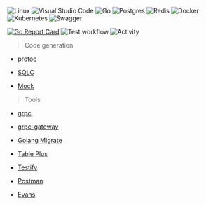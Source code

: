 
![Linux](https://img.shields.io/badge/Linux-FCC624?style=for-the-badge&logo=linux&logoColor=black) ![Visual Studio Code](https://img.shields.io/badge/Visual%20Studio%20Code-0078d7.svg?style=for-the-badge&logo=visual-studio-code&logoColor=white) ![Go](https://img.shields.io/badge/go-%2300ADD8.svg?style=for-the-badge&logo=go&logoColor=white) ![Postgres](https://img.shields.io/badge/postgres-%23316192.svg?style=for-the-badge&logo=postgresql&logoColor=white) ![Redis](https://img.shields.io/badge/redis-%23DD0031.svg?style=for-the-badge&logo=redis&logoColor=white) ![Docker](https://img.shields.io/badge/docker-%230db7ed.svg?style=for-the-badge&logo=docker&logoColor=white) ![Kubernetes](https://img.shields.io/badge/kubernetes-%23326ce5.svg?style=for-the-badge&logo=kubernetes&logoColor=white) ![Swagger](https://img.shields.io/badge/-Swagger-%23Clojure?style=for-the-badge&logo=swagger&logoColor=white) 


[![Go Report Card](https://goreportcard.com/badge/github.com/dj-yacine-flutter/gojo)](https://goreportcard.com/report/github.com/dj-yacine-flutter/gojo) ![Test workflow](https://github.com/dj-yacine-flutter/gojo/actions/workflows/ci.yaml/badge.svg) ![Activity](https://img.shields.io/github/commit-activity/m/dj-yacine-flutter/gojo)


> Code generation

- [protoc](https://protobuf.dev/)

- [SQLC](https://github.com/sqlc-dev/sqlc)

- [Mock](https://github.com/golang/mock)

> Tools

- [grpc](https://grpc.io/)

- [grpc-gateway](https://github.com/grpc-ecosystem/grpc-gateway)

- [Golang Migrate](https://github.com/golang-migrate/migrate)

- [Table Plus](https://tableplus.com/)

- [Testify](https://github.com/stretchr/testify)

- [Postman](https://www.postman.com/)

- [Evans](https://github.com/ktr0731/evans)

